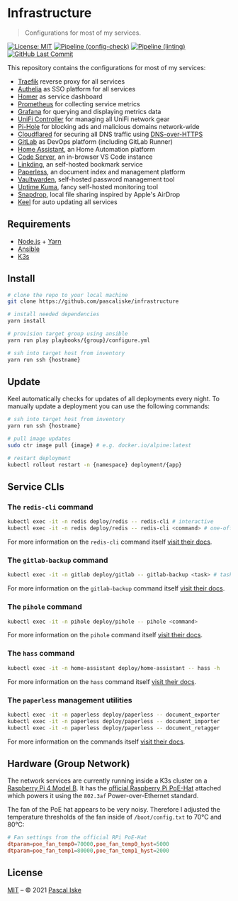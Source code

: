 # Infrastructure

> Configurations for most of my services.

[![License: MIT](https://img.shields.io/badge/License-MIT-blue.svg?style=flat-square)](https://opensource.org/licenses/MIT) [![Pipeline (config-check)](https://img.shields.io/github/workflow/status/pascaliske/infrastructure/Config%20Check/master?label=config-check&style=flat-square)](https://github.com/pascaliske/infrastructure/actions) [![Pipeline (linting)](https://img.shields.io/github/workflow/status/pascaliske/infrastructure/Linting/master?label=linting&style=flat-square)](https://github.com/pascaliske/infrastructure/actions) [![GitHub Last Commit](https://img.shields.io/github/last-commit/pascaliske/infrastructure?style=flat-square)](https://github.com/pascaliske/infrastructure)

This repository contains the configurations for most of my services:

- [Traefik](https://traefik.io) reverse proxy for all services
- [Authelia](https://www.authelia.com) as SSO platform for all services
- [Homer](https://github.com/bastienwirtz/homer) as service dashboard
- [Prometheus](https://prometheus.io) for collecting service metrics
- [Grafana](https://grafana.com/) for querying and displaying metrics data
- [UniFi Controller](https://www.ui.com/software/) for managing all UniFi network gear
- [Pi-Hole](https://pi-hole.net) for blocking ads and malicious domains network-wide
- [Cloudflared](https://github.com/cloudflare/cloudflared) for securing all DNS traffic using [DNS-over-HTTPS](https://en.m.wikipedia.org/wiki/DNS_over_HTTPS)
- [GitLab](https://about.gitlab.com/) as DevOps platform (including GitLab Runner)
- [Home Assistant](https://home-assistant.io), an Home Automation platform
- [Code Server](https://github.com/cdr/code-server), an in-browser VS Code instance
- [Linkding](https://github.com/sissbruecker/linkding), an self-hosted bookmark service
- [Paperless](https://github.com/jonaswinkler/paperless-ng), an document index and management platform
- [Vaultwarden](https://github.com/dani-garcia/vaultwarden), self-hosted password management tool
- [Uptime Kuma](https://github.com/louislam/uptime-kuma), fancy self-hosted monitoring tool
- [Snapdrop](https://github.com/RobinLinus/snapdrop), local file sharing inspired by Apple's AirDrop
- [Keel](https://keel.sh) for auto updating all services

## Requirements

- [Node.js](https://nodejs.org/) + [Yarn](https://yarnpkg.com)
- [Ansible](https://docs.ansible.com/ansible/latest/installation_guide/intro_installation.html)
- [K3s](https://rancher.com/docs/k3s/latest/en/)

## Install

```zsh
# clone the repo to your local machine
git clone https://github.com/pascaliske/infrastructure

# install needed dependencies
yarn install

# provision target group using ansible
yarn run play playbooks/{group}/configure.yml

# ssh into target host from inventory
yarn run ssh {hostname}
```

## Update

Keel automatically checks for updates of all deployments every night.
To manually update a deployment you can use the following commands:

```zsh
# ssh into target host from inventory
yarn run ssh {hostname}

# pull image updates
sudo ctr image pull {image} # e.g. docker.io/alpine:latest

# restart deployment
kubectl rollout restart -n {namespace} deployment/{app}
```

## Service CLIs

### The `redis-cli` command

```zsh
kubectl exec -it -n redis deploy/redis -- redis-cli # interactive
kubectl exec -it -n redis deploy/redis -- redis-cli <command> # one-off
```

For more information on the `redis-cli` command itself [visit their docs](https://redis.io/topics/rediscli).

### The `gitlab-backup` command

```zsh
kubectl exec -it -n gitlab deploy/gitlab -- gitlab-backup <task> # tasks: create | restore
```

For more information on the `gitlab-backup` command itself [visit their docs](https://docs.gitlab.com/ee/raketasks/backup_restore.html#back-up-gitlab).

### The `pihole` command

```zsh
kubectl exec -it -n pihole deploy/pihole -- pihole <command>
```

For more information on the `pihole` command itself [visit their docs](https://docs.pi-hole.net/core/pihole-command/).

### The `hass` command

```zsh
kubectl exec -it -n home-assistant deploy/home-assistant -- hass -h
```

For more information on the `hass` command itself [visit their docs](https://www.home-assistant.io/docs/tools/hass/).

### The `paperless` management utilities

```zsh
kubectl exec -it -n paperless deploy/paperless -- document_exporter
kubectl exec -it -n paperless deploy/paperless -- document_importer
kubectl exec -it -n paperless deploy/paperless -- document_retagger
```

For more information on the commands itself [visit their docs](https://paperless-ng.readthedocs.io/en/latest/administration.html#management-utilities).

## Hardware (Group Network)

The network services are currently running inside a K3s cluster on a [Raspberry Pi 4 Model B](https://www.raspberrypi.org/products/raspberry-pi-4-model-b/). It has the [official Raspberry Pi PoE-Hat](https://www.raspberrypi.org/products/poe-hat/) attached which powers it using the `802.3af` Power-over-Ethernet standard.

The fan of the PoE hat appears to be very noisy. Therefore I adjusted the temperature thresholds of the fan inside of `/boot/config.txt` to 70°C and 80°C:

```toml
# Fan settings from the official RPi PoE-Hat
dtparam=poe_fan_temp0=70000,poe_fan_temp0_hyst=5000
dtparam=poe_fan_temp1=80000,poe_fan_temp1_hyst=2000
```

## License

[MIT](LICENSE.md) – © 2021 [Pascal Iske](https://pascaliske.dev)
